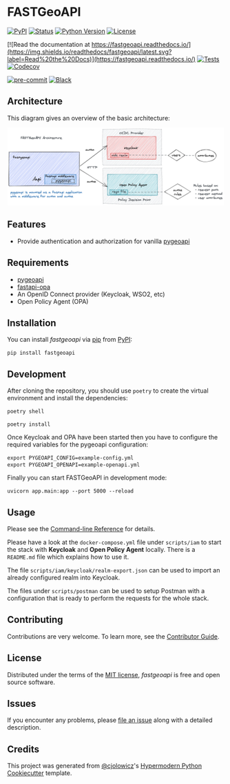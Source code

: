 # FASTGeoAPI

[![PyPI](https://img.shields.io/pypi/v/fastgeoapi.svg)](https://pypi.org/project/fastgeoapi/)
[![Status](https://img.shields.io/pypi/status/fastgeoapi.svg)](https://pypi.org/project/fastgeoapi/)
[![Python Version](https://img.shields.io/pypi/pyversions/fastgeoapi)](https://pypi.org/project/fastgeoapi)
[![License](https://img.shields.io/pypi/l/fastgeoapi)](https://opensource.org/licenses/MIT)

[![Read the documentation at https://fastgeoapi.readthedocs.io/](https://img.shields.io/readthedocs/fastgeoapi/latest.svg?label=Read%20the%20Docs)](https://fastgeoapi.readthedocs.io/)
[![Tests](https://github.com/geobeyond/fastgeoapi/workflows/Tests/badge.svg)](https://github.com/geobeyond/fastgeoapi/actions?workflow=Tests)
[![Codecov](https://codecov.io/gh/geobeyond/fastgeoapi/branch/main/graph/badge.svg)](https://codecov.io/gh/geobeyond/fastgeoapi)

[![pre-commit](https://img.shields.io/badge/pre--commit-enabled-brightgreen?logo=pre-commit&logoColor=white)](https://github.com/pre-commit/pre-commit)
[![Black](https://img.shields.io/badge/code%20style-black-000000.svg)](https://github.com/psf/black)

## Architecture

This diagram gives an overview of the basic architecture:

![general architecture](docs/images/fastgeoapi_architecture.png)

## Features

- Provide authentication and authorization for vanilla [pygeoapi](https://github.com/geopython/pygeoapi/)

## Requirements

- [pygeoapi](https://github.com/geopython/pygeoapi/)
- [fastapi-opa](https://github.com/busykoala/fastapi-opa)
- An OpenID Connect provider (Keycloak, WSO2, etc)
- Open Policy Agent (OPA)

## Installation

You can install _fastgeoapi_ via [pip](https://pip.pypa.io/) from
[PyPI](https://pypi.org/):

```console
pip install fastgeoapi
```

## Development

After cloning the repository, you should use `poetry` to create the virtual environment and install the dependencies:

```shell
poetry shell
```

```shell
poetry install
```

Once Keycloak and OPA have been started then you have to configure the required variables for the pygeoapi configuration:

```shell
export PYGEOAPI_CONFIG=example-config.yml
export PYGEOAPI_OPENAPI=example-openapi.yml
```

Finally you can start FASTGeoAPI in development mode:

```shell
uvicorn app.main:app --port 5000 --reload
```

## Usage

Please see the [Command-line
Reference](https://fastgeoapi.readthedocs.io/en/latest/usage.html) for
details.

Please have a look at the `docker-compose.yml` file under `scripts/iam` to start the stack with **Keycloak** and **Open Policy Agent** locally. There is a `README.md` file which explains how to use it.

The file `scripts/iam/keycloak/realm-export.json` can be used to import an already configured realm into Keycloak.

The files under `scripts/postman` can be used to setup Postman with a configuration that is ready to perform the requests for the whole stack.

## Contributing

Contributions are very welcome. To learn more, see the [Contributor
Guide](CONTRIBUTING.rst).

## License

Distributed under the terms of the [MIT
license](https://opensource.org/licenses/MIT), _fastgeoapi_ is free and
open source software.

## Issues

If you encounter any problems, please [file an
issue](https://github.com/geobeyond/fastgeoapi/issues) along with a
detailed description.

## Credits

This project was generated from
[\@cjolowicz](https://github.com/cjolowicz)\'s [Hypermodern Python
Cookiecutter](https://github.com/cjolowicz/cookiecutter-hypermodern-python)
template.
